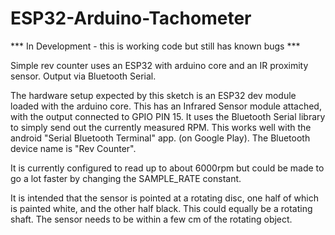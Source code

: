 # ESP32-Arduino-Tachometer

***  In Development - this is working code but still has known bugs ***

Simple rev counter uses an ESP32 with arduino core and an IR proximity sensor. Output via Bluetooth Serial.

The hardware setup expected by this sketch is an ESP32 dev module loaded with the arduino core.
This has an Infrared Sensor module attached, with the output connected to GPIO PIN 15.
It uses the Bluetooth Serial library to simply send out the currently measured RPM.
This works well with the android  "Serial Bluetooth Terminal" app. (on Google Play).
The Bluetooth device name is "Rev Counter".

It is currently configured to read up to about 6000rpm but could be made to go a lot faster by
changing the SAMPLE_RATE constant.

It is intended that the sensor is pointed at a rotating disc, one half of which is painted white, and
the other half black. This could equally be a rotating shaft. The sensor needs to be within a few cm
of the rotating object.




